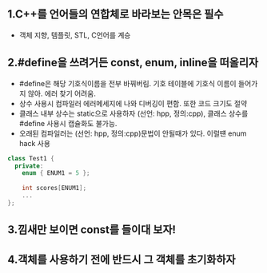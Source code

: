## 1.C++를 언어들의 연합체로 바라보는 안목은 필수
  - 객체 지향, 템플릿, STL, C언어를 계승

## 2.#define을 쓰려거든 const, enum, inline을 떠올리자
  - #define은 해당 기호식이름을 전부 바꿔버림. 기호 테이블에 기호식 이름이 들어가지 않아. 에러 찾기 어려움.
  - 상수 사용시 컴파일러 에러메세지에 나와 디버깅이 편함. 또한 코드 크기도 절약
  - 클래스 내부 상수는 static으로 사용하자 (선언: hpp, 정의:cpp), 클래스 상수를 #define 사용시 캡슐화도 불가능.
  - 오래된 컴파일러는 (선언: hpp, 정의:cpp)문법이 안될때가 있다. 이럴떈 enum hack 사용
```cpp
class Test1 {
  private:
    enum { ENUM1 = 5 };
    
    int scores[ENUM1];
    ...
};
```

## 3.낌새만 보이면 const를 들이대 보자!
## 4.객체를 사용하기 전에 반드시 그 객체를 초기화하자
